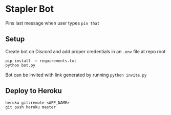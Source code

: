 # Stapler Bot

Pins last message when user types `pin that`

## Setup

Create bot on Discord and add proper credentials in an `.env` file at repo root

    pip install -r requirements.txt
    python bot.py

Bot can be invited with link generated by running `python invite.py`

## Deploy to Heroku

    heroku git:remote <APP_NAME>
    git push heroku master